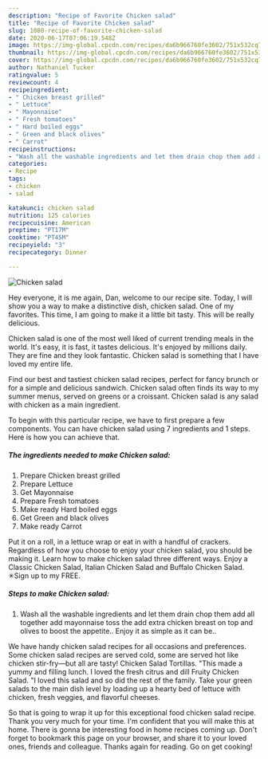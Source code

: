 ```yaml
---
description: "Recipe of Favorite Chicken salad"
title: "Recipe of Favorite Chicken salad"
slug: 1080-recipe-of-favorite-chicken-salad
date: 2020-06-17T07:06:19.548Z
image: https://img-global.cpcdn.com/recipes/da6b966760fe3602/751x532cq70/chicken-salad-recipe-main-photo.jpg
thumbnail: https://img-global.cpcdn.com/recipes/da6b966760fe3602/751x532cq70/chicken-salad-recipe-main-photo.jpg
cover: https://img-global.cpcdn.com/recipes/da6b966760fe3602/751x532cq70/chicken-salad-recipe-main-photo.jpg
author: Nathaniel Tucker
ratingvalue: 5
reviewcount: 4
recipeingredient:
- " Chicken breast grilled"
- " Lettuce"
- " Mayonnaise"
- " Fresh tomatoes"
- " Hard boiled eggs"
- " Green and black olives"
- " Carrot"
recipeinstructions:
- "Wash all the washable ingredients and let them drain chop them add all together add mayonnaise toss the add extra chicken breast on top and olives to boost the appetite.. Enjoy it as simple as it can be.."
categories:
- Recipe
tags:
- chicken
- salad

katakunci: chicken salad 
nutrition: 125 calories
recipecuisine: American
preptime: "PT17M"
cooktime: "PT45M"
recipeyield: "3"
recipecategory: Dinner

---
```



![Chicken salad](https://img-global.cpcdn.com/recipes/da6b966760fe3602/751x532cq70/chicken-salad-recipe-main-photo.jpg)

Hey everyone, it is me again, Dan, welcome to our recipe site. Today, I will show you a way to make a distinctive dish, chicken salad. One of my favorites. This time, I am going to make it a little bit tasty. This will be really delicious.

Chicken salad is one of the most well liked of current trending meals in the world. It's easy, it is fast, it tastes delicious. It's enjoyed by millions daily. They are fine and they look fantastic. Chicken salad is something that I have loved my entire life.

Find our best and tastiest chicken salad recipes, perfect for fancy brunch or for a simple and delicious sandwich. Chicken salad often finds its way to my summer menus, served on greens or a croissant. Chicken salad is any salad with chicken as a main ingredient.


To begin with this particular recipe, we have to first prepare a few components. You can have chicken salad using 7 ingredients and 1 steps. Here is how you can achieve that.

<!--inarticleads1-->

##### The ingredients needed to make Chicken salad:

1. Prepare  Chicken breast grilled
1. Prepare  Lettuce
1. Get  Mayonnaise
1. Prepare  Fresh tomatoes
1. Make ready  Hard boiled eggs
1. Get  Green and black olives
1. Make ready  Carrot


Put it on a roll, in a lettuce wrap or eat in with a handful of crackers. Regardless of how you choose to enjoy your chicken salad, you should be making it. Learn how to make chicken salad three different ways. Enjoy a Classic Chicken Salad, Italian Chicken Salad and Buffalo Chicken Salad. ✳︎Sign up to my FREE. 

<!--inarticleads2-->

##### Steps to make Chicken salad:

1. Wash all the washable ingredients and let them drain chop them add all together add mayonnaise toss the add extra chicken breast on top and olives to boost the appetite.. Enjoy it as simple as it can be..


We have handy chicken salad recipes for all occasions and preferences. Some chicken salad recipes are served cold, some are served hot like chicken stir-fry—but all are tasty! Chicken Salad Tortillas. &#34;This made a yummy and filling lunch. I loved the fresh citrus and dill Fruity Chicken Salad. &#34;I loved this salad and so did the rest of the family. Take your green salads to the main dish level by loading up a hearty bed of lettuce with chicken, fresh veggies, and flavorful cheeses. 

So that is going to wrap it up for this exceptional food chicken salad recipe. Thank you very much for your time. I'm confident that you will make this at home. There is gonna be interesting food in home recipes coming up. Don't forget to bookmark this page on your browser, and share it to your loved ones, friends and colleague. Thanks again for reading. Go on get cooking!
